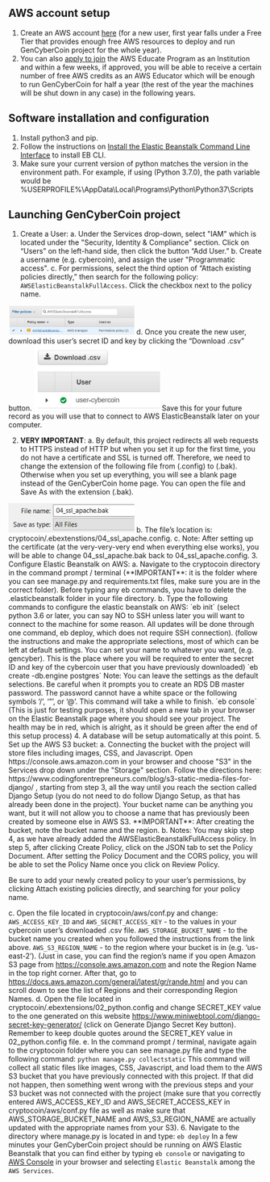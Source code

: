 ## AWS account setup

1. Create an AWS account [here](https://aws.amazon.com/free/ "Create AWS Account with Free Tier") (for a new user, first year falls under a Free Tier that provides enough free AWS resources to deploy and run GenCyberCoin project for the whole year).
2. You can also [apply to join](https://www.awseducate.com/registration#APP_TYPE "AWS Educate Program") the AWS Educate Program as an Institution and within a few weeks, if approved, you will be able to receive a certain number of free AWS credits as an AWS Educator which will be enough to run GenCyberCoin for half a year (the rest of the year the machines will be shut down in any case) in the following years.

## Software installation and configuration

1. Install python3 and pip.
2. Follow the instructions on [Install the Elastic Beanstalk Command Line Interface](https://docs.aws.amazon.com/elasticbeanstalk/latest/dg/eb-cli3-install.html) to install EB CLI.
3. Make sure your current version of python matches the version in the environment path. For example, if using (Python 3.7.0), the path variable would be %USERPROFILE%\AppData\Local\Programs\Python\Python37\Scripts

## Launching GenCyberCoin project

1.	Create a User:
  a.	Under the Services drop-down, select "IAM" which is located under the "Security, Identity & Compliance" section. Click on “Users” on the left-hand side, then click the button “Add User.”
  b.	Create a username (e.g. cybercoin), and assign the user "Programmatic access". 
  c.	For permissions, select the third option of “Attach existing policies directly,” then search for the following policy: `AWSElasticBeanstalkFullAccess`. Click the checkbox next to the policy name.
  <img src="img-readme/AWS_setup/AWS_beanstalkpolicy.JPG" width="250">
  d.	Once you create the new user, download this user’s secret ID and key by clicking the “Download .csv” button.
  <img src="img-readme/AWS_setup/AWS_downloadCredentials.JPG" width="250">
  Save this for your future record as you will use that to connect to AWS ElasticBeanstalk later on your computer.

2.	**VERY IMPORTANT**: 
  a.	By default, this project redirects all web requests to HTTPS instead of HTTP but when you set it up for the first time, you do not have a certificate and SSL is turned off. Therefore, we need to change the extension of the following file from (.config) to (.bak). Otherwise when you set up everything, you will see a blank page instead of the GenCyberCoin home page. You can open the file and Save As with the extension (.bak).
  <img src="img-readme/AWS_setup/AWS_sslApacheToBackup.JPG" width="250"> 
  b.	The file’s location is: cryptocoin/.ebextenstions/04_ssl_apache.config. 
  c.	Note: After setting up the certificate (at the very-very-very end when everything else works), you will be able to change 04_ssl_apache.bak back to 04_ssl_apache.config.
3.	Configure Elastic Beanstalk on AWS:
  a.	Navigate to the cryptocoin directory in the command prompt / terminal (**IMPORTANT**: it is the folder where you can see manage.py and requirements.txt files, make sure you are in the correct folder). Before typing any eb commands, you have to delete the .elasticbeanstalk folder in your file directory. 
  b.	Type the following commands to configure the elastic beanstalk on AWS:
  `eb init`
  (select python 3.6 or later, you can say NO to SSH unless later you will want to connect to the machine for some reason. All updates will be done through one command,  eb deploy, which does not require SSH connection). 
  (follow the instructions and make the appropriate selections, most of which can be left at default settings. You can set your name to whatever you want, (e.g. <yourschoolname>gencyber). This is the place where you will be required to enter the secret ID and key of the cybercoin user that you have previously downloaded)
  `eb create -db.engine postgres` 
  Note: You can leave the settings as the default selections. Be careful when it prompts you to create an RDS DB master password. The password cannot have a white space  or the following symbols ‘/’, ‘”’, or ’@’.
  This command will take a while to finish.
  `eb console`
  (This is just for testing purposes, it should open a new tab in your browser on the Elastic Beanstalk page where you should see your project. The health may be in red, which is alright, as it should be green after the end of this setup process)
4.	A database will be setup automatically at this point.
5.	Set up the AWS S3 bucket:
  a.	Connecting the bucket with the project will store files including images, CSS, and Javascript. Open https://console.aws.amazon.com in your browser and choose "S3" in the Services drop down under the "Storage" section. 
  Follow the directions here: https://www.codingforentrepreneurs.com/blog/s3-static-media-files-for-django/ , starting from step 3, all the way until you reach the section called Django Setup (you do not need to do follow Django Setup, as that has already been done in the project). 
  Your bucket name can be anything you want, but it will not allow you to choose a name that has previously been created by someone else in AWS S3. 
  **IMPORTANT**: After creating the bucket, note the bucket name and the region.
  b.	Notes: You may skip step 4, as we have already added the AWSElasticBeanstalkFullAccess policy.
  In step 5, after clicking Create Policy, click on the JSON tab to set the Policy Document.
  After setting the Policy Document and the CORS policy, you will be able to set the Policy Name once you click on Review Policy.

  Be sure to add your newly created policy to your user’s permissions, by clicking Attach existing policies directly, and searching for your policy name.

  c.	Open the file located in cryptocoin/aws/conf.py and change:
  `AWS_ACCESS_KEY_ID` and `AWS_SECRET_ACCESS_KEY` - to the values in your cybercoin user’s downloaded .csv file.
  `AWS_STORAGE_BUCKET_NAME` - to the bucket name you created when you followed the instructions from the link above.
  `AWS_S3_REGION_NAME` - to the region where your bucket is in (e.g. ‘us-east-2’).
  (Just in case, you can find the region’s name if you open Amazon S3 page from https://console.aws.amazon.com and  note the Region Name in the top right corner. After that, go to                                       https://docs.aws.amazon.com/general/latest/gr/rande.html and you can scroll down to see the list of Regions and  their corresponding Region Names.
  d.	Open the file located in cryptocoin/.ebextensions/02_python.config and change SECRET_KEY value to the one   generated on this website https://www.miniwebtool.com/django-secret-key-generator/ (click on Generate Django  Secret Key button). Remember to keep double quotes around the SECRET_KEY value in 02_python.config file.
  e.	In the command prompt / terminal, navigate again to the cryptocoin folder where you can see manage.py file and  type the following command: `python manage.py collectstatic`
  	This command will collect all static files like images, CSS, Javascript, and load them to the AWS S3 bucket   that you have previously connected with this project. If that did not happen, then something went wrong with the  previous steps and your S3 bucket was not connected with the project (make sure that you correctly entered   AWS_ACCESS_KEY_ID and AWS_SECRET_ACCESS_KEY in cryptocoin/aws/conf.py file as well as make sure that  AWS_STORAGE_BUCKET_NAME and AWS_S3_REGION_NAME are actually updated with the appropriate names from your S3).
6.	Navigate to the directory where manage.py is located in and type: `eb deploy`
    In a few minutes your GenCyberCoin project should be running on AWS Elastic Beanstalk that you can find either by typing `eb console` or navigating to [AWS Console](https://console.aws.amazon.com/console/home "AWS Console") in your browser and selecting `Elastic Beanstalk` among the `AWS Services`.